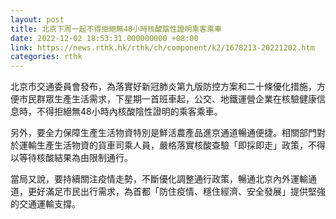 ```yaml
---
layout: post
title: 北京下周一起不得拒絕無48小時核酸陰性證明乘客乘車
date: 2022-12-02 18:53:31.000000000 +08:00
link: https://news.rthk.hk/rthk/ch/component/k2/1678213-20221202.htm
categories: rthk
---
```


北京市交通委員會發布，為落實好新冠肺炎第九版防控方案和二十條優化措施，方便市民群眾生產生活需求，下星期一首班車起，公交、地鐵運營企業在核驗健康信息時，不得拒絕無48小時內核酸陰性證明的乘客乘車。

另外，要全力保障生產生活物資特別是鮮活農產品進京通道暢通便捷。相關部門對於運輸生產生活物資的貨車司乘人員，嚴格落實核酸查驗「即採即走」政策，不得以等待核酸結果為由限制通行。

當局又說，要持續關注疫情走勢，不斷優化調整通行政策，暢通北京內外運輸通道，更好滿足市民出行需求，為首都「防住疫情、穩住經濟、安全發展」提供堅強的交通運輸支撐。
